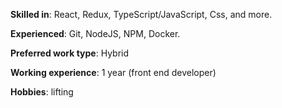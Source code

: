 **Skilled in**: React, Redux, TypeScript/JavaScript, Css, and more.

**Experienced**: Git, NodeJS, NPM, Docker. 

**Preferred work type**: Hybrid

**Working experience**: 1 year (front end developer)

**Hobbies**: lifting


